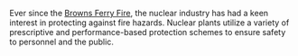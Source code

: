 Ever since the [Browns Ferry Fire](https://en.wikipedia.org/wiki/Browns_Ferry_Nuclear_Plant#Unit_1_fire), the nuclear industry has had a keen interest in protecting against fire hazards. Nuclear plants utilize a variety of prescriptive and performance-based protection schemes to ensure safety to personnel and the public.